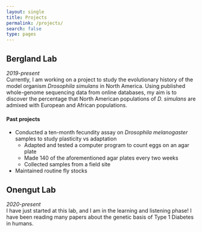 ```yaml
---
layout: single
title: Projects
permalink: /projects/
search: false
type: pages
---
```

## Bergland Lab
*2019-present* <br>
Currently, I am working on a project to study the evolutionary history of the model organism *Drosophila simulans* in North America. Using published whole-genome sequencing data from online databases, my aim is to discover the percentage that North American populations of *D. simulans* are admixed with European and African populations. <br>
<!-- I have also coded the lab website <a href="">here</a>, using the same skills that I use for this website! -->

#### Past projects
* Conducted a ten-month fecundity assay on *Drosophila melanogaster* samples to study plasticity vs adaptation
  - Adapted and tested a computer program to count eggs on an agar plate
  - Made 140 of the aforementioned agar plates every two weeks
  - Collected samples from a field site
* Maintained routine fly stocks


## Onengut Lab
*2020-present* <br>
I have just started at this lab, and I am in the learning and listening phase! I have been reading many papers about the genetic basis of Type 1 Diabetes in humans.
